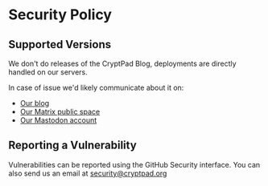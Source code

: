 # Security Policy

## Supported Versions

We don't do releases of the CryptPad Blog, deployments are directly handled on our servers.

In case of issue we'd likely communicate about it on:
- [Our blog](https://blog.cryptpad.org)
- [Our Matrix public space](https://matrix.to/#/#cryptpad:matrix.xwiki.com)
- [Our Mastodon account](https://fosstodon.org/@cryptpad)

## Reporting a Vulnerability

Vulnerabilities can be reported using the GitHub Security interface. You can also send us an email at security@cryptpad.org
